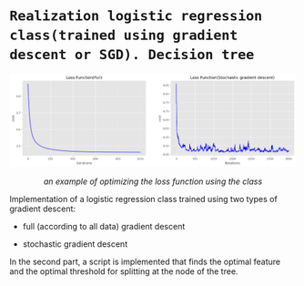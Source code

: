 # `Realization logistic regression class(trained using gradient descent or SGD). Decision tree`

<img src="img/output.png">
<p style="text-align: center;"><i>an example of optimizing the loss function using the class</i></p>


Implementation of a logistic regression class trained using two types of gradient descent:
- full (according to all data) gradient descent

- stochastic gradient descent

In the second part, a script is implemented that finds the optimal feature and the optimal threshold for splitting at the 
node of the tree.